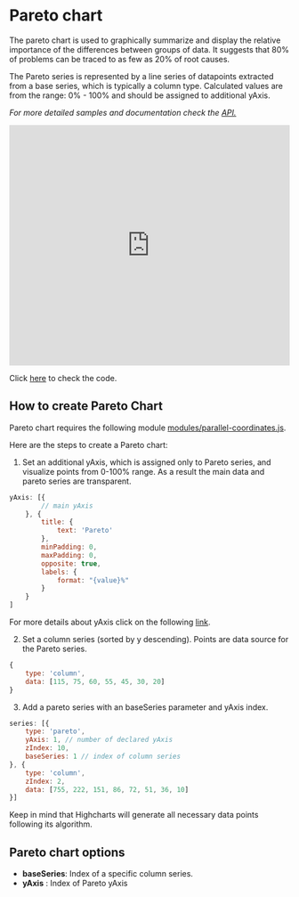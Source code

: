 Pareto chart
===

The pareto chart is used to graphically summarize and display the relative importance of the differences between groups of data. It suggests that 80% of problems can be traced to as few as 20% of root causes.

The Pareto series is represented by a line series of datapoints extracted from a base series, which is typically a column type. Calculated values are from the range: 0% - 100% and should be assigned to additional yAxis.

_For more detailed samples and documentation check the [API.](https://api.highcharts.com/highcharts/plotOptions.pareto)_

<iframe style="width: 100%; height: 432px; border: none;" src=https://www.highcharts.com/samples/embed/highcharts/demo/pareto allow="fullscreen"></iframe>

Click [here](https://jsfiddle.net/gh/get/library/pure/highcharts/highcharts/tree/master/samples/highcharts/demo/pareto/) to check the code.

How to create Pareto Chart
--------------------------

Pareto chart requires the following module [modules/parallel-coordinates.js](https://code.highcharts.com/modules/parallel-coordinates.js).

Here are the steps to create a Pareto chart:

1. Set an additional yAxis, which is assigned only to Pareto series, and visualize points from 0-100% range. As a result the main data and pareto series are transparent.

```js
yAxis: [{
        // main yAxis
    }, {
        title: {
            text: 'Pareto'
        },
        minPadding: 0,
        maxPadding: 0,
        opposite: true,
        labels: {
            format: "{value}%"
        }
    }
]
```

For more details about yAxis click on the following [link](https://api.highcharts.com/highcharts/yAxis).

2. Set a column series (sorted by y descending). Points are data source for the Pareto series.

```js
{
    type: 'column',
    data: [115, 75, 60, 55, 45, 30, 20]
}
```

3. Add a pareto series with an baseSeries parameter and yAxis index.

```js
series: [{
    type: 'pareto',
    yAxis: 1, // number of declared yAxis
    zIndex: 10,
    baseSeries: 1 // index of column series
}, {
    type: 'column',
    zIndex: 2,
    data: [755, 222, 151, 86, 72, 51, 36, 10]
}]
```

Keep in mind that Highcharts will generate all necessary data points following its algorithm.

Pareto chart options
--------------------

*   **baseSeries**: Index of a specific column series.
*   **yAxis** : Index of Pareto yAxis
